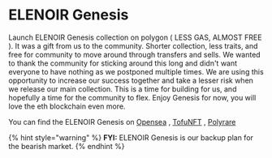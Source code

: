 # ELENOIR Genesis

Launch ELENOIR Genesis collection on polygon ( LESS GAS, ALMOST FREE ). It was a gift from us to the community. Shorter collection, less traits, and free for community to move around through transfers and sells. We wanted to thank the community for sticking around this long and didn't want everyone to have nothing as we postponed multiple times. We are using this opportunity to increase our success together and take a lesser risk when we release our main collection. This is a time for building for us, and hopefully a time for the community to flex. Enjoy Genesis for now, you will love the eth blockchain even more.

You can find the ELENOIR Genesis on [Opensea](https://opensea.io/collection/elenoir-genesis) , [TofuNFT](https://tofunft.com/discover/items?contracts=30847\&network=137) , [Polyrare](https://polyrare.com/elenoir-genesis)

{% hint style="warning" %}
**FYI:** ELENOIR Genesis is our backup plan for the bearish market.
{% endhint %}
